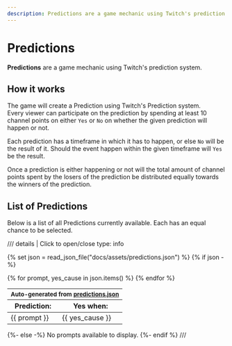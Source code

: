 ```yaml
---
description: Predictions are a game mechanic using Twitch's prediction system.
---
```


# Predictions

**Predictions** are a game mechanic using Twitch's prediction system.

## How it works

The game will create a Prediction using Twitch's Prediction system.  
Every viewer can participate on the prediction by spending at least 10 channel points on either `Yes` or `No` on whether the given prediction will happen or not.

Each prediction has a timeframe in which it has to happen, or else `No` will be the result of it. Should the event happen within the given timeframe will `Yes` be the result.

Once a prediction is either happening or not will the total amount of channel points spent by the losers of the prediction be distributed equally towards the winners of the prediction.

## List of Predictions

Below is a list of all Predictions currently available. Each has an equal chance to be selected.

/// details | Click to open/close
    type: info

{% set json = read_json_file("docs/assets/predictions.json") %}
{% if json -%}
  <table>
    <thead>
      <tr>
        <th colspan="2"><small>Auto-generated from <a href="https://github.com/chaosleaguewiki/chaosleaguewiki.github.io/blob/main/docs/assets/predictions.json" target="_blank" rel="nofollow">predictions.json</a></small></th>
      </tr>
      <tr>
        <th>Prediction:</th>
        <th>Yes when:</th>
      </tr>
    </thead>
    <tbody>
      {% for prompt, yes_cause in json.items() %}
        <tr>
          <td>{{ prompt }}</td>
          <td>{{ yes_cause }}
        </tr>
      {% endfor %}
    </tbody>
  </table>
{%- else -%}
  No prompts available to display.
{%- endif %}
///
